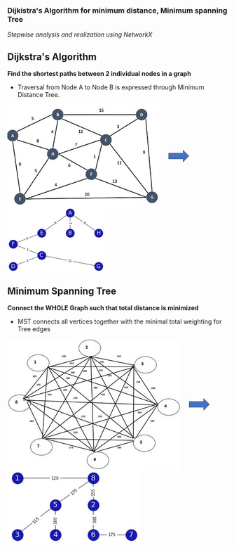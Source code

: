 ### Dijkistra's Algorithm for minimum distance, Minimum spanning Tree
*Stepwise analysis and realization using NetworkX*

## Dijkstra's Algorithm
**Find the shortest paths between 2 individual nodes in a graph**
* Traversal from Node A to Node B is expressed through Minimum Distance Tree.
<html>
<body>
<div float="left">
  <img src="images/problem_graph_Dijkstra.JPG" style="vertical-align:middle; padding-right:1em " />
  <img src="images/arrow.JPG" style="vertical-align:middle; padding-right:1em "/>
  <img src="images/DijkstraDST.JPG" style="vertical-align:middle; padding-right:1em "/>
</div>
</body>
</html>

## Minimum Spanning Tree
**Connect the WHOLE Graph such that total distance is minimized**
* MST connects all vertices together with the minimal total weighting for Tree edges
<html>
<body>
<p float="left">
  <img src="images/problem_graph_MST.jpg" style="vertical-align:middle; padding-right:1em "/>
  <img src="images/arrow.JPG" style="vertical-align:middle; padding-right:1em "/>
  <img src="images/mstMST.JPG" style="vertical-align:middle; padding-right:1em "/>
</p>
</body>
</html>
